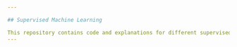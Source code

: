 ```yaml
---

## Supervised Machine Learning

This repository contains code and explanations for different supervised machine learning algorithms that I have implemented. Each algorithm is implemented using Python. Some of the algorithms are implemented from scratch using only NumPy and Pandas. The code is well documented and easy to follow. And some algorithms are also implemented using scikit-learn.
---
```

